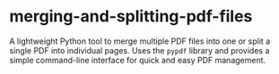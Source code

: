 # merging-and-splitting-pdf-files
A lightweight Python tool to merge multiple PDF files into one or split a single PDF into individual pages. Uses the `pypdf` library and provides a simple command-line interface for quick and easy PDF management.
